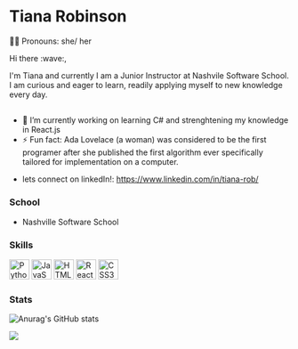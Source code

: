 # Tiana Robinson
:woman_technologist: Pronouns: she/ her 

<div> Hi there :wave:, </div>

<p>
  I'm Tiana and currently I am a Junior Instructor at Nashvile Software School. I am curious and eager to learn, readily applying myself to new knowledge every day.
</p> 

## 
- 🔭 I’m currently working on learning C# and strenghtening my knowledge in React.js
- ⚡ Fun fact: Ada Lovelace (a woman) was considered to be the first programer after she published the first algorithm ever specifically tailored for implementation on a computer.
* lets connect on linkedIn!: https://www.linkedin.com/in/tiana-rob/
### School
* Nashville Software School


### Skills

<p align="left">
<a href="https://www.python.org/" target="_blank" rel="noreferrer"><img src="https://raw.githubusercontent.com/danielcranney/readme-generator/main/public/icons/skills/python-colored.svg" width="36" height="36" alt="Python" /></a>
<a href="https://developer.mozilla.org/en-US/docs/Web/JavaScript" target="_blank" rel="noreferrer"><img src="https://raw.githubusercontent.com/danielcranney/readme-generator/main/public/icons/skills/javascript-colored.svg" width="36" height="36" alt="JavaScript" /></a>
<a href="https://developer.mozilla.org/en-US/docs/Glossary/HTML5" target="_blank" rel="noreferrer"><img src="https://raw.githubusercontent.com/danielcranney/readme-generator/main/public/icons/skills/html5-colored.svg" width="36" height="36" alt="HTML5" /></a>
<a href="https://reactjs.org/" target="_blank" rel="noreferrer"><img src="https://raw.githubusercontent.com/danielcranney/readme-generator/main/public/icons/skills/react-colored.svg" width="36" height="36" alt="React" /></a>
<a href="https://www.w3.org/TR/CSS/#css" target="_blank" rel="noreferrer"><img src="https://raw.githubusercontent.com/danielcranney/readme-generator/main/public/icons/skills/css3-colored.svg" width="36" height="36" alt="CSS3" /></a>
</p>

### Stats

![Anurag's GitHub stats](https://github-readme-stats.vercel.app/api?username=trobinson1097&theme=panda&show_icons=true)

<a href="https://github.com/anuraghazra/github-readme-stats">
  <img align="center" src=(https://github-readme-stats.vercel.app/api?username=trobinson1097&theme=panda&show_icons=true)
</a>




<!-- | | | | | |
|-|-|-|-|-| -->
  <!--
**trobinson1097/trobinson1097** is a ✨ _special_ ✨ repository because its `README.md` (this file) appears on your GitHub profile.

Here are some ideas to get you started:


- 🌱 I’m currently learning ...
- 👯 I’m looking to collaborate on ...
- 🤔 I’m looking for help with ...
- 💬 Ask me about ...
- 📫 How to reach me: ...

-->
